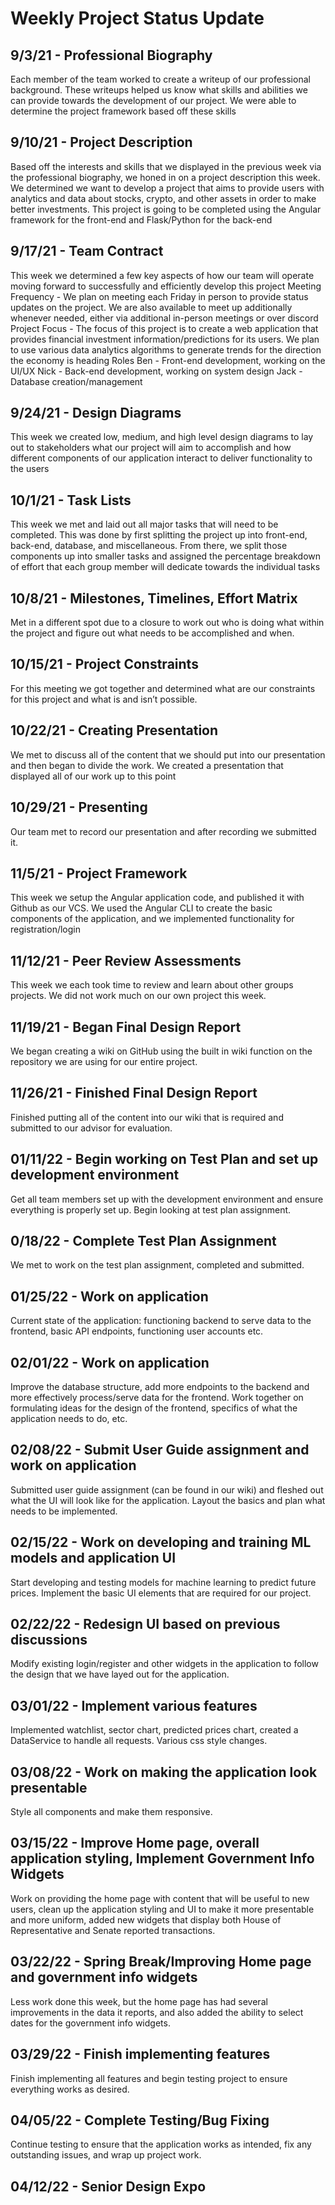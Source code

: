 # Weekly Project Status Update

## 9/3/21 - Professional Biography
Each member of the team worked to create a writeup of our professional background. These writeups helped us know what skills and abilities we can provide towards the development of our project. We were able to determine the project framework  based off these skills

## 9/10/21 - Project Description
Based off the interests and skills that we displayed in the previous week via the professional biography, we honed in on a project description this week. We determined we want to develop a project that aims to provide users with analytics and data about stocks, crypto, and other assets in order to make better investments. This project is going to be completed using the Angular framework for the front-end and Flask/Python for the back-end

## 9/17/21 - Team Contract
This week we determined a few key aspects of how our team will operate moving forward to successfully and efficiently develop this project
Meeting Frequency - We plan on meeting each Friday in person to provide status updates on the project. We are also available to meet up additionally whenever needed, either via additional in-person meetings or over discord
Project Focus - The focus of this project is to create a web application that provides financial investment information/predictions for its users. We plan to use various data analytics algorithms to generate trends for the direction the economy is heading
Roles
Ben - Front-end development, working on the UI/UX
Nick - Back-end development, working on system design
Jack - Database creation/management

## 9/24/21 - Design Diagrams
This week we created low, medium, and high level design diagrams to lay out to stakeholders what our project will aim to accomplish and how different components of our application interact to deliver functionality to the users

## 10/1/21 - Task Lists
This week we met and laid out all major tasks that will need to be completed. This was done by first splitting the project up into front-end, back-end, database, and miscellaneous. From there, we split those components up into smaller tasks and assigned the percentage breakdown of effort that each group member will dedicate towards the individual tasks

## 10/8/21 - Milestones, Timelines, Effort Matrix
Met in a different spot due to a closure to work out who is doing what within the project and figure out what needs to be accomplished and when.

## 10/15/21 - Project Constraints
For this meeting we got together and determined what are our constraints for this project and what is and isn’t possible.

## 10/22/21 - Creating Presentation
We met to discuss all of the content that we should put into our presentation and then began to divide the work. We created a presentation that displayed all of our work up to this point

## 10/29/21 - Presenting
Our team met to record our presentation and after recording we submitted it.

## 11/5/21 - Project Framework
This week we setup the Angular application code, and published it with Github as our VCS. We used the Angular CLI to create the basic components of the application, and we implemented functionality for registration/login

## 11/12/21 - Peer Review Assessments
This week we each took time to review and learn about other groups projects. We did not work much on our own project this week.

## 11/19/21 - Began Final Design Report
We began creating a wiki on GitHub using the built in wiki function on the repository we are using for our entire project.

## 11/26/21 - Finished Final Design Report
Finished putting all of the content into our wiki that is required and submitted to our advisor for evaluation.

## 01/11/22 - Begin working on Test Plan and set up development environment
Get all team members set up with the development environment and ensure everything is properly set up. Begin looking at test plan assignment.

## 0/18/22 - Complete Test Plan Assignment
We met to work on the test plan assignment, completed and submitted.

## 01/25/22 - Work on application
Current state of the application: functioning backend to serve data to the frontend, basic API endpoints, functioning user accounts etc.

## 02/01/22 - Work on application
Improve the database structure, add more endpoints to the backend and more effectively process/serve data for the frontend. Work together on formulating ideas for the design of the frontend, specifics of what the application needs to do, etc.

## 02/08/22 - Submit User Guide assignment and work on application
Submitted user guide assignment (can be found in our wiki) and fleshed out what the UI will look like for the application. Layout the basics and plan what needs to be implemented.

## 02/15/22 - Work on developing and training ML models and application UI
Start developing and testing models for machine learning to predict future prices. Implement the basic UI elements that are required for our project.

## 02/22/22 - Redesign UI based on previous discussions
Modify existing login/register and other widgets in the application to follow the design that we have layed out for the application.

## 03/01/22 - Implement various features
Implemented watchlist, sector chart, predicted prices chart, created a DataService to handle all requests. Various css style changes.

## 03/08/22 - Work on making the application look presentable
Style all components and make them responsive.

## 03/15/22 - Improve Home page, overall application styling, Implement Government Info Widgets
Work on providing the home page with content that will be useful to new users, clean up the application styling and UI to make it more presentable and more uniform, added new widgets that display both House of Representative and Senate reported transactions.

## 03/22/22 - Spring Break/Improving Home page and government info widgets
Less work done this week, but the home page has had several improvements in the data it reports, and also added the ability to select dates for the government info widgets.

## 03/29/22 - Finish implementing features
Finish implementing all features and begin testing project to ensure everything works as desired.

## 04/05/22 - Complete Testing/Bug Fixing
Continue testing to ensure that the application works as intended, fix any outstanding issues, and wrap up project work.

## 04/12/22 - Senior Design Expo
